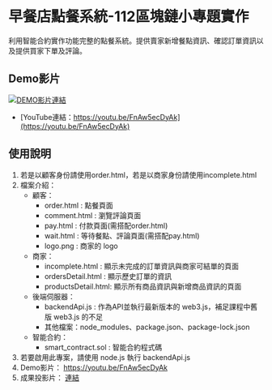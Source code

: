 # 早餐店點餐系統-112區塊鏈小專題實作
利用智能合約實作功能完整的點餐系統。提供賣家新增餐點資訊、確認訂單資訊以及提供買家下單及評論。
## Demo影片
[![DEMO影片連結](https://i9.ytimg.com/vi_webp/FnAw5ecDyAk/mq1.webp?sqp=CJTvk60G-oaymwEmCMACELQB8quKqQMa8AEB-AH-CYAC0AWKAgwIABABGBYgZSg2MA8=&rs=AOn4CLCeJp9rfDUz2RI9tldoOzqldo5tDQ)](https://youtu.be/FnAw5ecDyAk)
* [YouTube連結：https://youtu.be/FnAw5ecDyAk](https://youtu.be/FnAw5ecDyAk)

## 使用說明
1. 若是以顧客身份請使用order.html，若是以商家身份請使用incomplete.html
2. 檔案介紹：
    * 顧客：
        - order.html : 點餐頁面
        - comment.html : 瀏覽評論頁面
        - pay.html : 付款頁面(需搭配order.html)
        - wait.html : 等待餐點、評論頁面(需搭配pay.html)
        - logo.png : 商家的 logo
    * 商家：
        - incomplete.html : 顯示未完成的訂單資訊與商家可結單的頁面
        - ordersDetail.html : 顯示歷史訂單的資訊
        - productsDetail.html: 顯示所有商品資訊與新增商品資訊的頁面
    * 後端伺服器：
        - backendApi.js : 作為API並執行最新版本的 web3.js，補足課程中舊版 web3.js 的不足
        - 其他檔案：node_modules、package.json、package-lock.json
    * 智能合約：
        - smart_contract.sol : 智能合約程式碼 
3. 若要啟用此專案，請使用 node.js 執行 backendApi.js
4. Demo影片： https://youtu.be/FnAw5ecDyAk
5. 成果投影片： [連結]()

